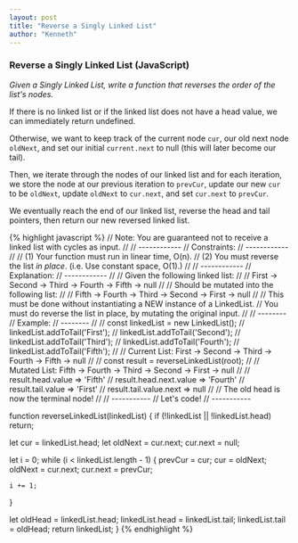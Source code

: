 ```yaml
---
layout: post
title: "Reverse a Singly Linked List"
author: "Kenneth"
---
```



### Reverse a Singly Linked List (JavaScript)
_Given a Singly Linked List, write a function that reverses the order of the list's nodes._

If there is no linked list or if the linked list does not have a head value, we can immediately return undefined.

Otherwise, we want to keep track of the current node `cur`, our old next node `oldNext`, and set our initial `current.next` to null (this will later become our tail).

Then, we iterate through the nodes of our linked list and for each iteration, we store the node at our previous iteration to `prevCur`, update our new `cur` to be `oldNext`, update `oldNext` to `cur.next`, and set `cur.next` to `prevCur`.

We eventually reach the end of our linked list, reverse the head and tail pointers, then return our new reversed linked list.

{% highlight javascript %}
// Note: You are guaranteed not to receive a linked list with cycles as input.
//
// ------------
// Constraints:
// ------------ 
//
// (1) Your function must run in linear time, O(n).
// (2) You must reverse the list *in place*. (i.e. Use constant space, O(1).)
//
// ------------
// Explanation:
// ------------
//
// Given the following linked list:
//
//   First → Second → Third → Fourth → Fifth → null
//
// Should be mutated into the following list:
//
//   Fifth → Fourth → Third → Second → First → null
//
// This must be done without instantiating a NEW instance of a LinkedList.
// You must do reverse the list in place, by mutating the original input.
//
// --------
// Example:
// --------
//
// const linkedList = new LinkedList();
// linkedList.addToTail('First');
// linkedList.addToTail('Second');
// linkedList.addToTail('Third');
// linkedList.addToTail('Fourth');
// linkedList.addToTail('Fifth');
//
// Current List:  First → Second → Third → Fourth → Fifth → null
//
// const result = reverseLinkedList(root);
//
// Mutated List:  Fifth → Fourth → Third → Second → First → null
//
// result.head.value            => 'Fifth'
// result.head.next.value       => 'Fourth'
// result.tail.value            => 'First'
// result.tail.value.next       =>  null
//
// The old head is now the terminal node!
//
// -----------
// Let's code!
// -----------

function reverseLinkedList(linkedList) {
  if (!linkedList || !linkedList.head) return;

  let cur = linkedList.head;
  let oldNext = cur.next;
  cur.next = null;

  let i = 0;
  while (i < linkedList.length - 1) {
    prevCur = cur;
    cur = oldNext;
    oldNext = cur.next;
    cur.next = prevCur;

    i += 1;
  }

  let oldHead = linkedList.head;
  linkedList.head = linkedList.tail;
  linkedList.tail = oldHead;
  return linkedList;
}
{% endhighlight %}